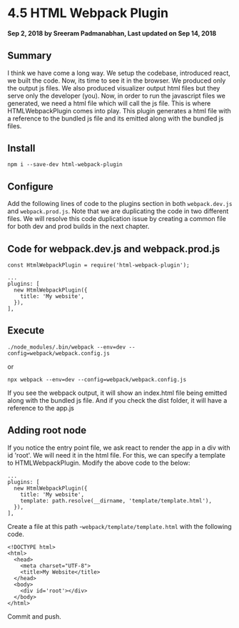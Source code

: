 # 4.5 HTML Webpack Plugin

#### Sep 2, 2018 by Sreeram Padmanabhan, Last updated on Sep 14, 2018

## Summary

I think we have come a long way. We setup the codebase, introduced react, we built the code. Now, its time to see it in the browser. We produced only the output js files. We also produced visualizer output html files but they serve only the developer (you). Now, in order to run the javascript files we generated, we need a html file which will call the js file. This is where HTMLWebpackPlugin comes into play. This plugin generates a html file with a reference to the bundled js file and its emitted along with the bundled js files.

## Install

`npm i --save-dev html-webpack-plugin`

## Configure

Add the following lines of code to the plugins section in both `webpack.dev.js` and `webpack.prod.js`. Note that we are duplicating the code in two different files. We will resolve this code duplication issue by creating a common file for both dev and prod builds in the next chapter.

## Code for webpack.dev.js and webpack.prod.js

    const HtmlWebpackPlugin = require('html-webpack-plugin');

    ...
    plugins: [
      new HtmlWebpackPlugin({
        title: 'My website',
      }),
    ],


## Execute

`./node_modules/.bin/webpack --env=dev --config=webpack/webpack.config.js`

or

`npx webpack --env=dev --config=webpack/webpack.config.js`

If you see the webpack output, it will show an index.html file being emitted along with the bundled js file. And if you check the dist folder, it will have a reference to the app.js

## Adding root node

If you notice the entry point file, we ask react to render the app in a div with id 'root'.  We will need it in the html file. For this, we can specify a template to HTMLWebpackPlugin. Modify the above code to the below:


    ...
    plugins: [
      new HtmlWebpackPlugin({
        title: 'My website',
        template: path.resolve(__dirname, 'template/template.html'),
      }),
    ],

Create a file at this path -`webpack/template/template.html` with the following code.

    <!DOCTYPE html>
    <html>
      <head>
        <meta charset="UTF-8">
        <title>My Website</title>
      </head>
      <body>
        <div id='root'></div>
      </body>
    </html>

Commit and push.
